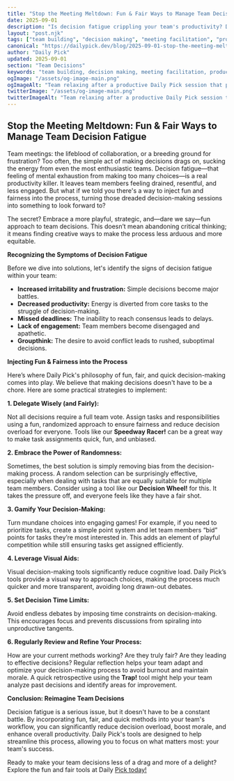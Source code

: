 ```yaml
---
title: "Stop the Meeting Meltdown: Fun & Fair Ways to Manage Team Decision Fatigue"
date: 2025-09-01
description: "Is decision fatigue crippling your team's productivity? Discover fun, fair, and quick methods to make team choices easier, boosting morale and efficiency. Learn how to leverage Daily Pick's tools for a smoother workflow!"
layout: "post.njk"
tags: ["team building", "decision making", "meeting facilitation", "productivity", "agile", "remote work", "workplace culture"]
canonical: "https://dailypick.dev/blog/2025-09-01-stop-the-meeting-meltdown-fun-fair-ways-to-manage-team-decision-fatigue/"
author: "Daily Pick"
updated: 2025-09-01
section: "Team Decisions"
keywords: "team building, decision making, meeting facilitation, productivity, agile, remote work, workplace culture"
ogImage: "/assets/og-image-main.png"
ogImageAlt: "Team relaxing after a productive Daily Pick session that prevented decision fatigue"
twitterImage: "/assets/og-image-main.png"
twitterImageAlt: "Team relaxing after a productive Daily Pick session that prevented decision fatigue"
---
```


## Stop the Meeting Meltdown: Fun & Fair Ways to Manage Team Decision Fatigue

Team meetings: the lifeblood of collaboration, or a breeding ground for frustration?  Too often, the simple act of making decisions drags on, sucking the energy from even the most enthusiastic teams.  Decision fatigue—that feeling of mental exhaustion from making too many choices—is a real productivity killer. It leaves team members feeling drained, resentful, and less engaged. But what if we told you there's a way to inject fun and fairness into the process, turning those dreaded decision-making sessions into something to look forward to?

The secret?  Embrace a more playful, strategic, and—dare we say—fun approach to team decisions. This doesn’t mean abandoning critical thinking; it means finding creative ways to make the process less arduous and more equitable.

**Recognizing the Symptoms of Decision Fatigue**

Before we dive into solutions, let's identify the signs of decision fatigue within your team:

* **Increased irritability and frustration:**  Simple decisions become major battles.
* **Decreased productivity:**  Energy is diverted from core tasks to the struggle of decision-making.
* **Missed deadlines:**  The inability to reach consensus leads to delays.
* **Lack of engagement:** Team members become disengaged and apathetic.
* **Groupthink:**  The desire to avoid conflict leads to rushed, suboptimal decisions.

**Injecting Fun & Fairness into the Process**

Here’s where Daily Pick's philosophy of fun, fair, and quick decision-making comes into play.  We believe that making decisions doesn't have to be a chore. Here are some practical strategies to implement:

**1. Delegate Wisely (and Fairly):**

Not all decisions require a full team vote.  Assign tasks and responsibilities using a fun, randomized approach to ensure fairness and reduce decision overload for everyone.  Tools like our **Speedway Racer!** can be a great way to make task assignments quick, fun, and unbiased.

**2. Embrace the Power of Randomness:**

Sometimes, the best solution is simply removing bias from the decision-making process.  A random selection can be surprisingly effective, especially when dealing with tasks that are equally suitable for multiple team members.  Consider using a tool like our **Decision Wheel!** for this.  It takes the pressure off, and everyone feels like they have a fair shot.

**3. Gamify Your Decision-Making:**

Turn mundane choices into engaging games!  For example, if you need to prioritize tasks, create a simple point system and let team members “bid” points for tasks they’re most interested in.  This adds an element of playful competition while still ensuring tasks get assigned efficiently.

**4. Leverage Visual Aids:**

Visual decision-making tools significantly reduce cognitive load.  Daily Pick’s tools provide a visual way to approach choices, making the process much quicker and more transparent, avoiding long drawn-out debates.

**5. Set Decision Time Limits:**

Avoid endless debates by imposing time constraints on decision-making. This encourages focus and prevents discussions from spiraling into unproductive tangents.


**6. Regularly Review and Refine Your Process:**

How are your current methods working?  Are they truly fair?  Are they leading to effective decisions? Regular reflection helps your team adapt and optimize your decision-making process to avoid burnout and maintain morale.  A quick retrospective using the **Trap!** tool might help your team analyze past decisions and identify areas for improvement.


**Conclusion:  Reimagine Team Decisions**

Decision fatigue is a serious issue, but it doesn't have to be a constant battle. By incorporating fun, fair, and quick methods into your team's workflow, you can significantly reduce decision overload, boost morale, and enhance overall productivity.  Daily Pick's tools are designed to help streamline this process, allowing you to focus on what matters most: your team's success.

Ready to make your team decisions less of a drag and more of a delight? Explore the fun and fair tools at Daily [Pick today!](https://dailypick.dev)
